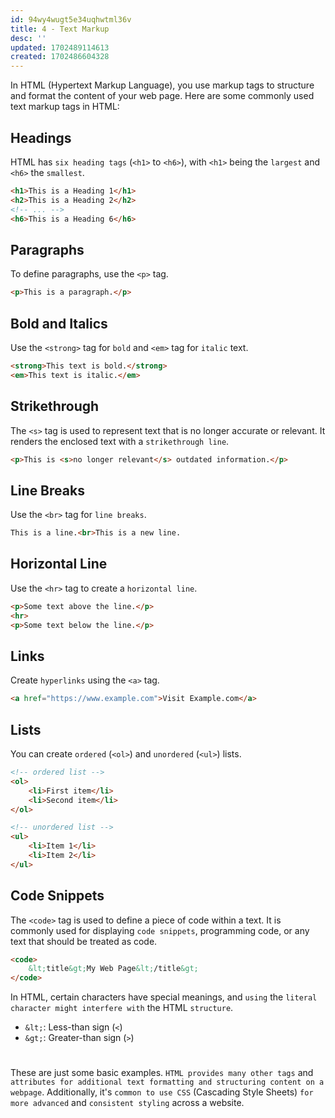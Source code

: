 ```yaml
---
id: 94wy4wugt5e34uqhwtml36v
title: 4 - Text Markup
desc: ''
updated: 1702489114613
created: 1702486604328
---
```


In HTML (Hypertext Markup Language), you use markup tags to structure and format the content of your web page. Here are some commonly used text markup tags in HTML:

## Headings

HTML has `six heading tags` (`<h1>` to `<h6>`), with `<h1>` being the `largest` and `<h6>` the `smallest`.

```html
<h1>This is a Heading 1</h1>
<h2>This is a Heading 2</h2>
<!-- ... -->
<h6>This is a Heading 6</h6>
```


## Paragraphs

To define paragraphs, use the `<p>` tag.

```html
<p>This is a paragraph.</p>
```


## Bold and Italics

Use the `<strong>` tag for `bold` and `<em>` tag for `italic` text.

```html
<strong>This text is bold.</strong>
<em>This text is italic.</em>
```


## Strikethrough

The `<s>` tag is used to represent text that is no longer accurate or relevant. It renders the enclosed text with a `strikethrough line`.

```html
<p>This is <s>no longer relevant</s> outdated information.</p>
```


## Line Breaks

Use the `<br>` tag for `line breaks`.

```html
This is a line.<br>This is a new line.
```


## Horizontal Line

Use the `<hr>` tag to create a `horizontal line`.

```html
<p>Some text above the line.</p>
<hr>
<p>Some text below the line.</p>
```


## Links

Create `hyperlinks` using the `<a>` tag.

```html
<a href="https://www.example.com">Visit Example.com</a>
```


## Lists

You can create `ordered` (`<ol>`) and `unordered` (`<ul>`) lists.
```html
<!-- ordered list -->
<ol>
    <li>First item</li>
    <li>Second item</li>
</ol>

<!-- unordered list -->
<ul>
    <li>Item 1</li>
    <li>Item 2</li>
</ul>
```


## Code Snippets

The `<code>` tag is used to define a piece of code within a text. It is commonly used for displaying `code snippets`, programming code, or any text that should be treated as code.

```html
<code>
    &lt;title&gt;My Web Page&lt;/title&gt;
</code>
```

In HTML, certain characters have special meanings, and `using` the `literal character might interfere with` the HTML `structure`.

- `&lt;`: Less-than sign (`<`)
- `&gt;`: Greater-than sign (`>`)


#
These are just some basic examples. `HTML provides many other tags` and `attributes for additional text formatting and structuring content on a webpage`. Additionally, it's `common to use CSS` (Cascading Style Sheets) `for more advanced` and `consistent styling` across a website.
